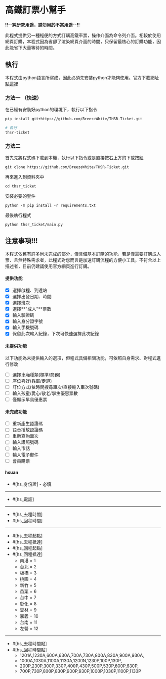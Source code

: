 # 高鐵訂票小幫手

**!!--純研究用途，請勿用於不當用途--!!**

此程式提供另一種輕便的方式訂購高鐵車票，操作介面為命令列介面。相較於使用網頁訂購，本程式因為省卻了渲染網頁介面的時間，只保留最核心的訂購功能，因此能省下大量等待的時間。

## 執行

本程式由python語言所寫成，因此必須先安裝python才能夠使用。官方下載網址[點這裡](https://www.python.org/downloads/release/python-381/)

### 方法一 （快速）
在已經有安裝好python的環境下，執行以下指令
``` bash
pip install git+https://github.com/BreezeWhite/THSR-Ticket.git

# 執行
thsr-ticket
```

### 方法二
首先先將程式碼下載到本機，執行以下指令或是直接按右上方的下載按鈕

```
git clone https://github.com/BreezeWhite/THSR-Ticket.git
```

再來進入到資料夾中

```
cd thsr_ticket
```

安裝必要的套件

```
python -m pip install -r requirements.txt
```

最後執行程式

```
python thsr_ticket/main.py
```



## 注意事項!!!

本程式依舊有許多尚未完成的部分，僅具備基本訂購的功能，若是僅需要訂購成人票、且無特殊需求者，此程式對您而言是加速訂購流程的方便小工具。不符合以上描述者，目前仍建議使用官方網頁進行訂購。

#### 提供功能

- [x] 選擇啟程、到達站
- [x] 選擇出發日期、時間
- [x] 選擇班次
- [x] 選擇**"成人"**票數
- [x] 輸入驗證碼
- [x] 輸入身分證字號
- [x] 輸入手機號碼
- [x] 保留此次輸入紀錄，下次可快速選擇此次紀錄

#### 未提供功能

以下功能為未提供輸入的選項，但程式具備相關功能，可依照自身需求、對程式進行修改

- [ ] 選擇車廂種類(標準/商務)
- [ ] 座位喜好(靠窗/走道)
- [ ] 訂位方式(依時間搜尋車次/直接輸入車次號碼)
- [ ] 輸入孩童/愛心/敬老/學生優惠票數
- [ ] 僅顯示早鳥優惠票

#### 未完成功能

- [ ] 重新產生認證碼
- [ ] 語音播放認證碼
- [ ] 重新查詢車次
- [ ] 輸入護照號碼
- [ ] 輸入市話
- [ ] 輸入電子郵件
- [ ] 會員購票

#### hsuan
- #[hs_身份證] - 必填
---
- #[hs_電話]
---
- #[hs_去程時間]
- #[hs_回程時間]
---
- #[hs_去程起點]
- #[hs_去程抵達]
- #[hs_回程起點]
- #[hs_回程抵達]
    * 南港 = 1
    * 台北 = 2
    * 板橋 = 3
    * 桃園 = 4
    * 新竹 = 5
    * 苗栗 = 6
    * 台中 = 7
    * 彰化 = 8
    * 雲林 = 9
    * 嘉義 = 10
    * 台南 = 11
    * 左營 = 12
---
- #[hs_去程時間點]
- #[hs_回程時間點]
    * 1201A,1230A,600A,630A,700A,730A,800A,830A,900A,930A,
    * 1000A,1030A,1100A,1130A,1200N,1230P,100P,130P,
    * 200P,230P,300P,330P,400P,430P,500P,530P,600P,630P,
    * 700P,730P,800P,830P,900P,930P,1000P,1030P,1100P,1130P